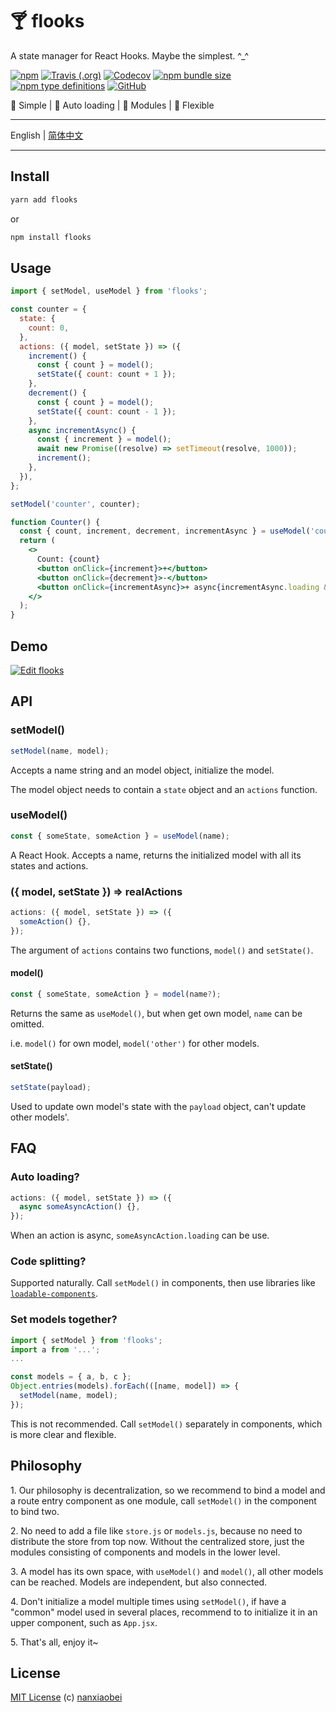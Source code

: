 # 🍸 flooks

A state manager for React Hooks. Maybe the simplest. ^\_^

[![npm](https://img.shields.io/npm/v/flooks?style=flat-square)](https://www.npmjs.com/package/flooks)
[![Travis (.org)](https://img.shields.io/travis/nanxiaobei/flooks?style=flat-square)](https://travis-ci.org/nanxiaobei/flooks)
[![Codecov](https://img.shields.io/codecov/c/github/nanxiaobei/flooks?style=flat-square)](https://codecov.io/gh/nanxiaobei/flooks)
[![npm bundle size](https://img.shields.io/bundlephobia/minzip/flooks?style=flat-square)](https://bundlephobia.com/result?p=flooks)
[![npm type definitions](https://img.shields.io/npm/types/typescript?style=flat-square)](https://github.com/nanxiaobei/flooks/blob/master/src/index.ts)
[![GitHub](https://img.shields.io/github/license/nanxiaobei/flooks?style=flat-square)](https://github.com/nanxiaobei/flooks/blob/master/LICENSE)

🍰 Simple | 🍭 Auto loading | 🍕 Modules | 🥂 Flexible

---

English | [简体中文](./README.zh-CN.md)

---

## Install

```sh
yarn add flooks
```

or

```sh
npm install flooks
```

## Usage

```jsx harmony
import { setModel, useModel } from 'flooks';

const counter = {
  state: {
    count: 0,
  },
  actions: ({ model, setState }) => ({
    increment() {
      const { count } = model();
      setState({ count: count + 1 });
    },
    decrement() {
      const { count } = model();
      setState({ count: count - 1 });
    },
    async incrementAsync() {
      const { increment } = model();
      await new Promise((resolve) => setTimeout(resolve, 1000));
      increment();
    },
  }),
};

setModel('counter', counter);

function Counter() {
  const { count, increment, decrement, incrementAsync } = useModel('counter');
  return (
    <>
      Count: {count}
      <button onClick={increment}>+</button>
      <button onClick={decrement}>-</button>
      <button onClick={incrementAsync}>+ async{incrementAsync.loading && '...'}</button>
    </>
  );
}
```

## Demo

[![Edit flooks](https://codesandbox.io/static/img/play-codesandbox.svg)](https://codesandbox.io/s/flooks-gqye5)

## API

### setModel()

```js
setModel(name, model);
```

Accepts a name string and an model object, initialize the model.

The model object needs to contain a `state` object and an `actions` function.

### useModel()

```js
const { someState, someAction } = useModel(name);
```

A React Hook. Accepts a name, returns the initialized model with all its states and actions.

### ({ model, setState }) => realActions

```js
actions: ({ model, setState }) => ({
  someAction() {},
});
```

The argument of `actions` contains two functions, `model()` and `setState()`.

#### model()

```js
const { someState, someAction } = model(name?);
```

Returns the same as `useModel()`, but when get own model, `name` can be omitted.

i.e. `model()` for own model, `model('other')` for other models.

#### setState()

```js
setState(payload);
```

Used to update own model's state with the `payload` object, can't update other models'.

## FAQ

### Auto loading?

```js
actions: ({ model, setState }) => ({
  async someAsyncAction() {},
});
```

When an action is async, `someAsyncAction.loading` can be use.

### Code splitting?

Supported naturally. Call `setModel()` in components, then use libraries like [`loadable-components`](https://github.com/smooth-code/loadable-components).

### Set models together?

```js
import { setModel } from 'flooks';
import a from '...';
...

const models = { a, b, c };
Object.entries(models).forEach(([name, model]) => {
  setModel(name, model);
});
```

This is not recommended. Call `setModel()` separately in components, which is more clear and flexible.

## Philosophy

1\. Our philosophy is decentralization, so we recommend to bind a model and a route entry component as one module, call `setModel()` in the component to bind two.

2\. No need to add a file like `store.js` or `models.js`, because no need to distribute the store from top now. Without the centralized store, just the modules consisting of components and models in the lower level.

3\. A model has its own space, with `useModel()` and `model()`, all other models can be reached. Models are independent, but also connected.

4\. Don't initialize a model multiple times using `setModel()`, if have a "common" model used in several places, recommend to to initialize it in an upper component, such as `App.jsx`.

5\. That's all, enjoy it~

## License

[MIT License](https://github.com/nanxiaobei/flooks/blob/master/LICENSE) (c) [nanxiaobei](https://mrlee.me/)
